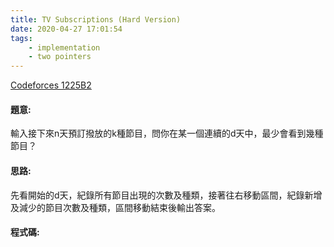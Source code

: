 ```yaml
---
title: TV Subscriptions (Hard Version)
date: 2020-04-27 17:01:54
tags:
    - implementation
    - two pointers
---
```

[Codeforces 1225B2](https://codeforces.com/problemset/problem/1225/B2)
<!-- more -->

#### 題意:
輸入接下來n天預訂撥放的k種節目，問你在某一個連續的d天中，最少會看到幾種節目？

#### 思路:
先看開始的d天，紀錄所有節目出現的次數及種類，接著往右移動區間，紀錄新增及減少的節目次數及種類，區間移動結束後輸出答案。

#### 程式碼:
<script src="https://gist.github.com/Daviswww/23a9e2ddb3244b70ae1670235a68745c.js"></script>